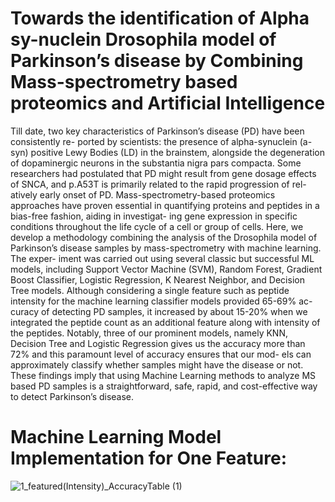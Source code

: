 # Towards the identification of Alpha sy-nuclein Drosophila model of Parkinson’s disease by Combining Mass-spectrometry based proteomics and Artificial Intelligence
Till date, two key characteristics of Parkinson’s disease (PD) have been consistently re-
ported by scientists: the presence of alpha-synuclein (a-syn) positive Lewy Bodies (LD)
in the brainstem, alongside the degeneration of dopaminergic neurons in the substantia
nigra pars compacta. Some researchers had postulated that PD might result from gene
dosage effects of SNCA, and p.A53T is primarily related to the rapid progression of rel-
atively early onset of PD. Mass-spectrometry-based proteomics approaches have proven
essential in quantifying proteins and peptides in a bias-free fashion, aiding in investigat-
ing gene expression in specific conditions throughout the life cycle of a cell or group of
cells. Here, we develop a methodology combining the analysis of the Drosophila model
of Parkinson’s disease samples by mass-spectrometry with machine learning. The exper-
iment was carried out using several classic but successful ML models, including Support
Vector Machine (SVM), Random Forest, Gradient Boost Classifier, Logistic Regression,
K Nearest Neighbor, and Decision Tree models. Although considering a single feature
such as peptide intensity for the machine learning classifier models provided 65-69% ac-
curacy of detecting PD samples, it increased by about 15-20% when we integrated the
peptide count as an additional feature along with intensity of the peptides. Notably, three
of our prominent models, namely KNN, Decision Tree and Logistic Regression gives us
the accuracy more than 72% and this paramount level of accuracy ensures that our mod-
els can approximately classify whether samples might have the disease or not. These
findings imply that using Machine Learning methods to analyze MS based PD samples
is a straightforward, safe, rapid, and cost-effective way to detect Parkinson’s disease.

# Machine Learning Model Implementation for One Feature:
![1_featured(Intensity)_AccuracyTable (1)](https://github.com/Sadiatumpa60/MachineLearning_Implementation_Drosophila-model-of-Parkinson-s-disease/assets/131945108/73301d3b-5356-4aa3-b2e9-9d2f44b5d31c)
